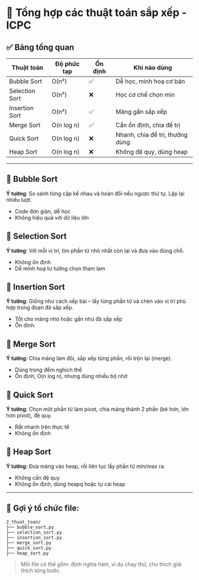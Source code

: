 # 📘 Tổng hợp các thuật toán sắp xếp - ICPC

## ✅ Bảng tổng quan

| Thuật toán     | Độ phức tạp | Ổn định | Khi nào dùng                    |
| -------------- | ----------- | ------- | ------------------------------- |
| Bubble Sort    | O(n²)       | ✅      | Dễ học, minh hoạ cơ bản         |
| Selection Sort | O(n²)       | ❌      | Học cơ chế chọn min             |
| Insertion Sort | O(n²)       | ✅      | Mảng gần sắp xếp                |
| Merge Sort     | O(n log n)  | ✅      | Cần ổn định, chia để trị        |
| Quick Sort     | O(n log n)  | ❌      | Nhanh, chia để trị, thường dùng |
| Heap Sort      | O(n log n)  | ❌      | Không đệ quy, dùng heap         |

---

## 🔹 Bubble Sort

**Ý tưởng**: So sánh từng cặp kề nhau và hoán đổi nếu ngược thứ tự. Lặp lại nhiều lượt.

- Code đơn giản, dễ học
- Không hiệu quả với dữ liệu lớn

## 🔹 Selection Sort

**Ý tưởng**: Với mỗi vị trí, tìm phần tử nhỏ nhất còn lại và đưa vào đúng chỗ.

- Không ổn định
- Dễ minh hoạ tư tưởng chọn tham lam

## 🔹 Insertion Sort

**Ý tưởng**: Giống như cách xếp bài – lấy từng phần tử và chèn vào vị trí phù hợp trong đoạn đã sắp xếp.

- Tốt cho mảng nhỏ hoặc gần như đã sắp xếp
- Ổn định

## 🔹 Merge Sort

**Ý tưởng**: Chia mảng làm đôi, sắp xếp từng phần, rồi trộn lại (merge).

- Dùng trong đếm nghịch thế
- Ổn định, O(n log n), nhưng dùng nhiều bộ nhớ

## 🔹 Quick Sort

**Ý tưởng**: Chọn một phần tử làm pivot, chia mảng thành 2 phần (bé hơn, lớn hơn pivot), đệ quy.

- Rất nhanh trên thực tế
- Không ổn định

## 🔹 Heap Sort

**Ý tưởng**: Đưa mảng vào heap, rồi liên tục lấy phần tử min/max ra.

- Không cần đệ quy
- Không ổn định, dùng heapq hoặc tự cài heap

---

## 📂 Gợi ý tổ chức file:

```
2_thuat_toan/
├── bubble_sort.py
├── selection_sort.py
├── insertion_sort.py
├── merge_sort.py
├── quick_sort.py
├── heap_sort.py
```

> Mỗi file có thể gồm: định nghĩa hàm, ví dụ chạy thử, chú thích giải thích từng bước.
